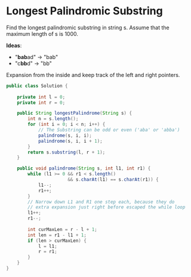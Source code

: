 # Longest Palindromic Substring

Find the longest palindromic substring in string s. Assume that the maximum length of s is 1000.

**Ideas**:
- "**bab**ad" -> "bab"
- "c**bb**d" -> "bb"

Expansion from the inside and keep track of the left and right pointers.

```java
public class Solution {
    
    private int l = 0;
    private int r = 0;

    public String longestPalindrome(String s) {
        int n = s.length();
        for (int i = 0; i < n; i++) {
            // The Substring can be odd or even ('aba' or 'abba')        
            palindrome(s, i, i);
            palindrome(s, i, i + 1);
        }    
        return s.substring(l, r + 1);
    }

    public void palindrome(String s, int l1, int r1) {    
        while (l1 >= 0 && r1 < s.length() 
                       && s.charAt(l1) == s.charAt(r1)) {
            l1--;
            r1++;
        }
        // Narrow down L1 and R1 one step each, because they do 
        // extra expansion just right before escaped the while loop
        l1++;
        r1--;
      
        int curMaxLen = r - l + 1;        
        int len = r1 - l1 + 1;
        if (len > curMaxLen) {
            l = l1;           
            r = r1;
        }
    }
}
```